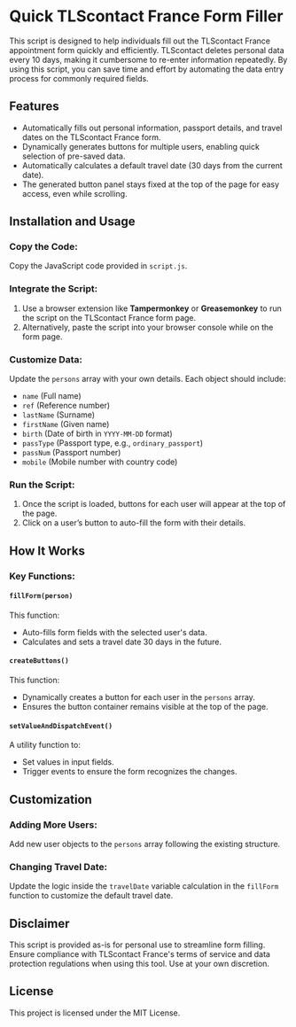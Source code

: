 # Quick TLScontact France Form Filler

This script is designed to help individuals fill out the TLScontact France appointment form quickly and efficiently. TLScontact deletes personal data every 10 days, making it cumbersome to re-enter information repeatedly. By using this script, you can save time and effort by automating the data entry process for commonly required fields.

## Features

- Automatically fills out personal information, passport details, and travel dates on the TLScontact France form.
- Dynamically generates buttons for multiple users, enabling quick selection of pre-saved data.
- Automatically calculates a default travel date (30 days from the current date).
- The generated button panel stays fixed at the top of the page for easy access, even while scrolling.

## Installation and Usage

### Copy the Code&colon;

Copy the JavaScript code provided in `script.js`.

### Integrate the Script&colon;

1. Use a browser extension like **Tampermonkey** or **Greasemonkey** to run the script on the TLScontact France form page.
2. Alternatively, paste the script into your browser console while on the form page.

### Customize Data&colon;

Update the `persons` array with your own details. Each object should include:

- `name` (Full name)
- `ref` (Reference number)
- `lastName` (Surname)
- `firstName` (Given name)
- `birth` (Date of birth in `YYYY-MM-DD` format)
- `passType` (Passport type, e.g., `ordinary_passport`)
- `passNum` (Passport number)
- `mobile` (Mobile number with country code)

### Run the Script&colon;

1. Once the script is loaded, buttons for each user will appear at the top of the page.
2. Click on a user’s button to auto-fill the form with their details.

## How It Works

### Key Functions&colon;

#### `fillForm(person)`

This function:

- Auto-fills form fields with the selected user's data.
- Calculates and sets a travel date 30 days in the future.

#### `createButtons()`

This function:

- Dynamically creates a button for each user in the `persons` array.
- Ensures the button container remains visible at the top of the page.

#### `setValueAndDispatchEvent()`

A utility function to:

- Set values in input fields.
- Trigger events to ensure the form recognizes the changes.

## Customization

### Adding More Users&colon;

Add new user objects to the `persons` array following the existing structure.

### Changing Travel Date&colon;

Update the logic inside the `travelDate` variable calculation in the `fillForm` function to customize the default travel date.

## Disclaimer

This script is provided as-is for personal use to streamline form filling. Ensure compliance with TLScontact France's terms of service and data protection regulations when using this tool. Use at your own discretion.

## License

This project is licensed under the MIT License.
